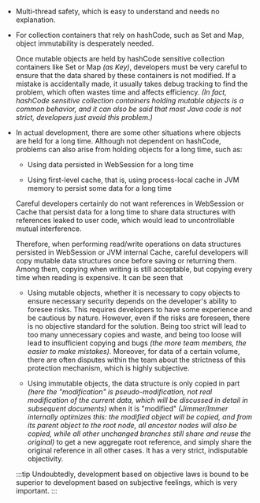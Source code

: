 -   Multi-thread safety, which is easy to understand and needs no explanation.

-   For collection containers that rely on hashCode, such as Set and Map, object immutability is desperately needed.

    Once mutable objects are held by hashCode sensitive collection containers like Set or Map *(as Key)*, developers must be very careful to ensure that the data shared by these containers is not modified. If a mistake is accidentally made, it usually takes debug tracking to find the problem, which often wastes time and affects efficiency. *(In fact, hashCode sensitive collection containers holding mutable objects is a common behavior, and it can also be said that most Java code is not strict, developers just avoid this problem.)*
  
-   In actual development, there are some other situations where objects are held for a long time. Although not dependent on hashCode, problems can also arise from holding objects for a long time, such as:

    - Using data persisted in WebSession for a long time
    
    - Using first-level cache, that is, using process-local cache in JVM memory to persist some data for a long time

    Careful developers certainly do not want references in WebSession or Cache that persist data for a long time to share data structures with references leaked to user code, which would lead to uncontrollable mutual interference.

    Therefore, when performing read/write operations on data structures persisted in WebSession or JVM internal Cache, careful developers will copy mutable data structures once before saving or returning them. Among them, copying when writing is still acceptable, but copying every time when reading is expensive. It can be seen that

    -   Using mutable objects, whether it is necessary to copy objects to ensure necessary security depends on the developer's ability to foresee risks. This requires developers to have some experience and be cautious by nature. However, even if the risks are foreseen, there is no objective standard for the solution. Being too strict will lead to too many unnecessary copies and waste, and being too loose will lead to insufficient copying and bugs *(the more team members, the easier to make mistakes)*. Moreover, for data of a certain volume, there are often disputes within the team about the strictness of this protection mechanism, which is highly subjective.
    
    -   Using immutable objects, the data structure is only copied in part *(here the "modification" is pseudo-modification, not real modification of the current data, which will be discussed in detail in subsequent documents)* when it is "modified" *(Jimmer/Immer internally optimizes this: the modified object will be copied, and from its parent object to the root node, all ancestor nodes will also be copied, while all other unchanged branches still share and reuse the original)* to get a new aggregate root reference, and simply share the original reference in all other cases. It has a very strict, indisputable objectivity.

    :::tip
    Undoubtedly, development based on objective laws is bound to be superior to development based on subjective feelings, which is very important.
    :::
